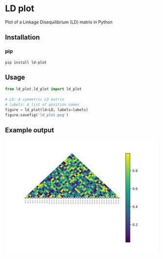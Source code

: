 # LD plot

Plot of a Linkage Disequilibrium (LD) matrix in Python

## Installation

### pip

`pip install ld-plot`

## Usage

```python
from ld_plot.ld_plot import ld_plot

# LD: A symmetric LD matrix
# labels: A list of position names
figure = ld_plot(ld=LD, labels=labels)
figure.savefig('ld_plot.png')
```

## Example output

![example](imgs/example.png)
